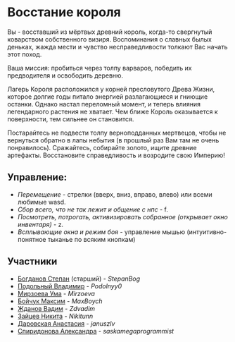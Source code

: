 # Восстание короля

Вы - восставший из мёртвых древний король, когда-то свергнутый коварством собственного визиря. Воспоминания о славных былых деньках, жажда мести и чувство несправедливости толкают Вас начать этот поход.
<p>
Ваша миссия: пробиться через толпу варваров, победить их предводителя и освободить деревню.
<p>
Лагерь Короля расположился у корней пресловутого Древа Жизни, которое долгие годы питало энергией разлагающиеся и гниющие останки. Однако настал переломный момент, и теперь влияния легендарного растения не хватает. Чем ближе Король оказывается к поверхности, тем сильнее он становится. 
<p>
Постарайтесь не подвести толпу верноподданных мертвецов, чтобы не вернуться обратно в лапы небытия (в прошлый раз Вам там не очень понравилось). Сражайтесь, собирайте золото, ищите древние артефакты. Восстановите справедливость и возродите свою Империю!

## Управление:
* <i>Перемещение</i> - стрелки (вверх, вниз, вправо, влево) или всеми любимые wasd.
* <i>Сбор всего, что не так лежит и общение с нпс</i> - f.
* <i>Посмотреть, потрогать, активизировать собранное (открывает окно инвентаря)</i> - z.
* <i>Всплывающие окна и режим боя</i> - управление мышью (интуитивно-понятное тыканье по всяким кнопкам)

## Участники
* [Богданов Степан](https://github.com/StepanBog) (старший) - <i>StepanBog</i>
* [Подольный Владимир](https://github.com/Podolnyy0) - <i>Podolnyy0</i>
* [Мирзоева Ума](https://github.com/Mirzoeva) - <i>Mirzoeva</i>
* [Бойчук Максим](https://github.com/MaxBoych) - <i>MaxBoych</i>
* [Жданов Вадим](https://github.com/Zdvadim) - <i>Zdvadim</i>
* [Зайцев Никита](https://github.com/Nikitunn) - <i>Nikitunn</i>
* [Даровская Анастасия](https://github.com/januszlv) - <i>januszlv</i>
* [Спиридонова Александра](https://github.com/saskamegaprogrammist) - <i>saskamegaprogrammist</i>
